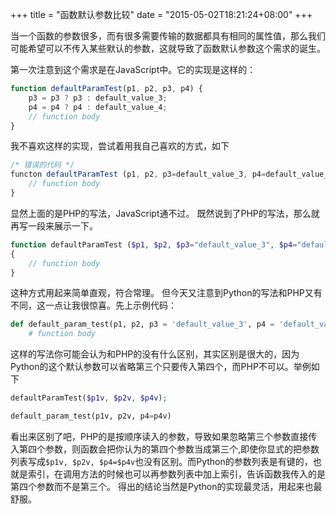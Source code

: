 +++
title  = "函数默认参数比较"
date = "2015-05-02T18:21:24+08:00"
+++

当一个函数的参数很多，而有很多需要传输的数据都具有相同的属性值，那么我们可能希望可以不传入某些默认的参数，这就导致了函数默认参数这个需求的诞生。

第一次注意到这个需求是在JavaScript中。它的实现是这样的：

```javascript
function defaultParamTest(p1, p2, p3, p4) {
    p3 = p3 ? p3 : default_value_3;
    p4 = p4 ? p4 : default_value_4;
    // function body
}
```

我不喜欢这样的实现，尝试着用我自己喜欢的方式，如下

```javascript
/* 错误的代码 */
functon defaultParamTest (p1, p2, p3=default_value_3, p4=default_value_4) {
    // function body
}
```

显然上面的是PHP的写法，JavaScript通不过。
既然说到了PHP的写法，那么就再写一段来展示一下。

```php
function defaultParamTest ($p1, $p2, $p3="default_value_3", $p4="default_value_4")
{
    // function body
}
```
这种方式用起来简单直观，符合常理。
但今天又注意到Python的写法和PHP又有不同，这一点让我很惊喜。先上示例代码：

```python
def default_param_test(p1, p2, p3 = 'default_value_3', p4 = 'default_value_4'):
    # function body
```
这样的写法你可能会认为和PHP的没有什么区别，其实区别是很大的，因为Python的这个默认参数可以省略第三个只要传入第四个，而PHP不可以。举例如下

```php
defaultParamTest($p1v, $p2v, $p4v);
```

```python
default_param_test(p1v, p2v, p4=p4v)
```
看出来区别了吧，PHP的是按顺序读入的参数，导致如果忽略第三个参数直接传入第四个参数，则函数会把你认为的第四个参数当成第三个,即使你显式的把参数列表写成`$p1v, $p2v, $p4=$p4v`也没有区别。而Python的参数列表是有键的，也就是索引，在调用方法的时候也可以再参数列表中加上索引，告诉函数我传入的是第四个参数而不是第三个。
得出的结论当然是Python的实现最灵活，用起来也最舒服。
